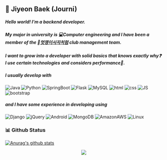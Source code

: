 ## :wave: Jiyeon Baek (Journi)

##### Hello world! I'm a backend developer. 

##### My major in university is 💻Computer engineering and I have been a member of the 🦁<a href="https://www.likelion.net/univ">멋쟁이사자처럼</a> club management team.

##### I want to grow into a developer with solid basics that knows exactly why❓ I use certain technologies and considers performance🤔.

##### I usually develop with
![Java](https://img.shields.io/badge/JAVA-007396?style=flat-square&logo=Java&logoColor=white)
![Python](https://img.shields.io/badge/Python-3766AB?style=flat-square&logo=Python&logoColor=white)
![SpringBoot](https://img.shields.io/badge/SpringBoot-6DB33F?style=flat-square&logo=SpringBoot&logoColor=white)
![Flask](https://img.shields.io/badge/Flask-000000?style=flat-square&logo=Flask&logoColor=white)
![MySQL](https://img.shields.io/badge/Mysql-4479A1?style=flat-square&logo=MySQL&logoColor=white)
![html](https://img.shields.io/badge/html-E34F26?style=flat-square&logo=html5&logoColor=white)
![css](https://img.shields.io/badge/css-1572B6?style=flat-square&logo=css3&logoColor=white)
![JS](https://img.shields.io/badge/JavaScript-F7DF1E?style=flat-square&logo=JavaScript&logoColor=black)
![bootstrap](https://img.shields.io/badge/bootstrap-7952B3?style=flat-square&logo=bootstrap&logoColor=white)
##### and I have some experience in developing using
![Django](https://img.shields.io/badge/Django-092E20?style=flat-square&logo=Django&logoColor=white)
![jQuery](https://img.shields.io/badge/jQuery-0769AD?style=flat-square&logo=jQuery&logoColor=white)
![Android](https://img.shields.io/badge/Android-00ff7f?style=flat-square&logo=Android&logoColor=white)
![MongoDB](https://img.shields.io/badge/MongoDB-47A248?style=flat-square&logo=MongoDB&logoColor=white)
![AmazonAWS](https://img.shields.io/badge/AmazonAWS-232F3E?style=flat-square&logo=AmazonAWS&logoColor=white)
![Linux](https://img.shields.io/badge/Linux-FCC624?style=flat-square&logo=Linux&logoColor=black)   


### 📊 Github Status
[![Anurag's github stats](https://github-readme-stats.vercel.app/api?username=Beakjiyeon)](https://github.com/anuraghazra/github-readme-stats)

<div align=center>
<a href="https://hits.seeyoufarm.com"><img src="https://hits.seeyoufarm.com/api/count/incr/badge.svg?url=https%3A%2F%2Fgithub.com%2FBeakjiyeon&count_bg=%2379C83D&title_bg=%23555555&icon=&icon_color=%23E7E7E7&title=hits&edge_flat=false"/></a>
</div>

